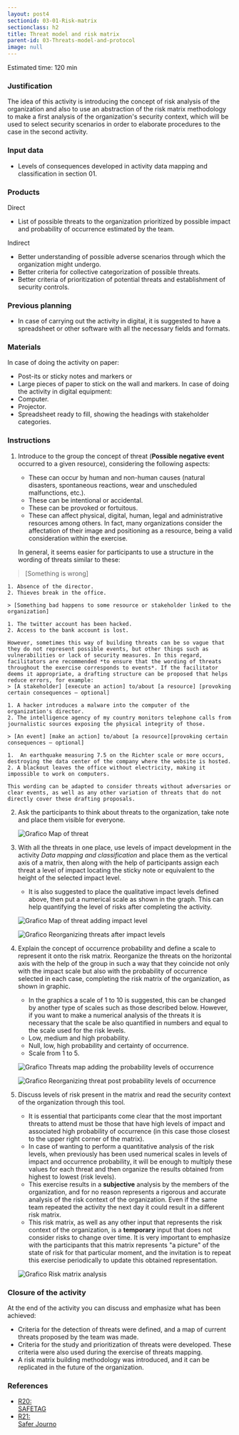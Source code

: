 ```yaml
---
layout: post4
sectionid: 03-01-Risk-matrix
sectionclass: h2
title: Threat model and risk matrix
parent-id: 03-Threats-model-and-protocol
image: null
---
```


Estimated time: 120 min

### Justification
The idea of this activity is introducing the concept of risk analysis of the organization and also to use an abstraction of the risk matrix methodology to make a first analysis of the organization's security context, which will be used to select security scenarios in order to elaborate procedures to the case in the second activity.

### Input data
* Levels of consequences developed in activity data mapping and classification in section 01.

### Products
Direct
  * List of possible threats to the organization prioritized by possible impact and probability of occurrence estimated by the team.

Indirect
  * Better understanding of possible adverse scenarios through which the organization might undergo.
  * Better criteria for collective categorization of possible threats.
  * Better criteria of prioritization of potential threats and establishment of security controls.

### Previous planning
* In case of carrying out the activity in digital, it is suggested to have a spreadsheet or other software with all the necessary fields and formats.

### Materials
In case of doing the activity on paper:
  * Post-its or sticky notes and markers or
  * Large pieces of paper to stick on the wall and markers.
In case of doing the activity in digital equipment:
  * Computer.
  * Projector.
  * Spreadsheet ready to fill, showing the headings with stakeholder categories.


### Instructions
1. Introduce to the group the concept of threat (**Possible negative event** occurred to a given resource), considering the following aspects:
    * These can occur by human and non-human causes (natural disasters, spontaneous reactions, wear and unscheduled malfunctions, etc.).
    * These can be intentional or accidental.
    * These can be provoked or fortuitous.
    * These can affect physical, digital, human, legal and administrative resources among others. In fact, many organizations consider the affectation of their image and positioning as a resource, being a valid consideration within the exercise.

    In general, it seems easier for participants to use a structure in the wording of threats similar to these:
  > [Something is wrong]

    1. Absence of the director.
    2. Thieves break in the office.

    > [Something bad happens to some resource or stakeholder linked to the organization]

    1. The twitter account has been hacked.
    2. Access to the bank account is lost.

    However, sometimes this way of building threats can be so vague that they do not represent possible events, but other things such as vulnerabilities or lack of security measures. In this regard, facilitators are recommended *to ensure that the wording of threats throughout the exercise corresponds to events*. If the facilitator deems it appropriate, a drafting structure can be proposed that helps reduce errors, for example:
    > [A stakeholder] [execute an action] to/about [a resource] [provoking certain consequences – optional]

    1. A hacker introduces a malware into the computer of the organization's director.
    2. The intelligence agency of my country monitors telephone calls from journalistic sources exposing the physical integrity of those.

    > [An event] [make an action] to/about [a resource][provoking certain consequences – optional]

    1.  An earthquake measuring 7.5 on the Richter scale or more occurs, destroying the data center of the company where the website is hosted.
    2. A blackout leaves the office without electricity, making it impossible to work on computers.

    This wording can be adapted to consider threats without adversaries or clear events, as well as any other variation of threats that do not directly cover these drafting proposals.

2. Ask the participants to think about threats to the organization, take note and place them visible for everyone.

    ![Grafico](/assets/images/EN-Graphic-18.png)
    Map of threat

3. With all the threats in one place, use levels of impact development in the activity *Data mapping and classification* and place them as the vertical axis of a matrix, then along with the help of participants assign each threat a level of impact locating the sticky note or equivalent to the height of the selected impact level.
    * It is also suggested to place the qualitative impact levels defined above, then put a numerical scale as shown in the graph. This can help quantifying the level of risks after completing the activity.

    ![Grafico](/assets/images/EN-Graphic-19.png)
    Map of threat adding impact level


    ![Grafico](/assets/images/EN-Graphic-20.png)
    Reorganizing threats after impact levels


4. Explain the concept of occurrence probability and define a scale to represent it onto the risk matrix. Reorganize the threats on the horizontal axis with the help of the group in such a way that they coincide not only with the impact scale but also with the probability of occurrence selected in each case, completing the risk matrix of the organization, as shown in graphic.
      * In the graphics a scale of 1 to 10 is suggested, this can be changed by another type of scales such as those described below. However, if you want to make a numerical analysis of the threats it is necessary that the scale be also quantified in numbers and equal to the scale used for the risk levels.
      * Low, medium and high probability.
      * Null, low, high probability and certainty of occurrence.
      * Scale from 1 to 5.

    ![Grafico](/assets/images/EN-Graphic-21.png)
    Threats map adding the probability levels of occurrence

    ![Grafico](/assets/images/EN-Graphic-22.png)
    Reorganizing threat post probability levels of occurrence

5. Discuss levels of risk present in the matrix and read the security context of the organization through this tool.
    * It is essential that participants come clear that the most important threats to attend must be those that have high levels of impact and associated high probability of occurrence (in this case those closest to the upper right corner of the matrix).
    * In case of wanting to perform a quantitative analysis of the risk levels, when previously has been used numerical scales in levels of impact and occurrence probability, it will be enough to multiply these values for each threat and then organize the results obtained from highest to lowest (risk levels).
    * This exercise results in a **subjective** analysis by the members of the organization, and for no reason represents a rigorous and accurate analysis of the risk context of the organization. Even if the same team repeated the activity the next day it could result in a different risk matrix.
    * This risk matrix, as well as any other input that represents the risk context of the organization, is a **temporary** input that does not consider risks to change over time. It is very important to emphasize with the participants that this matrix represents "a picture" of the state of risk for that particular moment, and the invitation is to repeat this exercise periodically to update this obtained representation.


    ![Grafico](/assets/images/EN-Graphic-23.png)
    Risk matrix analysis

### Closure of the activity
At the end of the activity you can discuss and emphasize what has been achieved:

* Criteria for the detection of threats were defined, and a map of current threats proposed by the team was made.
* Criteria for the study and prioritization of threats were developed. These criteria were also used during the exercise of threats mapping.
* A risk matrix building methodology was introduced, and it can be replicated in the future of the organization.

### References

<ul class="ref-ul">

<li><a target="_blank"
href="https://safetag.org/"><div class="ref-1">R20: </div>SAFETAG</a>
</li>
<li><a target="_blank" href="https://www.internews.org/resource/saferjourno-digital-security-resources-media-trainers"><div class="ref-1">R21: </div>Safer Journo</a>

</li>

</ul>

